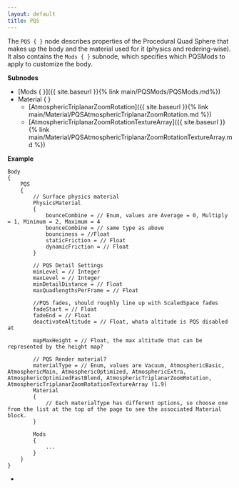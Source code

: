 ```yaml
---
layout: default
title: PQS
---
```

The `PQS { }` node describes properties of the Procedural Quad Sphere that makes up the body and the material used for it (physics and redering-wise). It also contains the `Mods { }` subnode, which specifies which PQSMods to apply to customize the body.

**Subnodes**
* [Mods { }]({{ site.baseurl }}{% link main/PQSMods/PQSMods.md%})
* Material { }
  * [AtmosphericTriplanarZoomRotation]({{ site.baseurl }}{% link main/Material/PQSAtmosphericTriplanarZoomRotation.md %})
  * [AtmosphericTriplanarZoomRotationTextureArray]({{ site.baseurl }}{% link main/Material/PQSAtmosphericTriplanarZoomRotationTextureArray.md %})

**Example**
```
Body
{
    PQS
    {
        // Surface physics material
        PhysicsMaterial
        {
            bounceCombine = // Enum, values are Average = 0, Multiply = 1, Minimum = 2, Maximum = 4
            bounceCombine = // same type as above
            bounciness = //Float
            staticFriction = // Float
            dynamicFriction = // Float
        }

        // PQS Detail Settings
        minLevel = // Integer
        maxLevel = // Integer
        minDetailDistance = // Float
        maxQuadlengthsPerFrame = // Float

        //PQS fades, should roughly line up with ScaledSpace fades
        fadeStart = // Float
        fadeEnd = // Float
        deactivateAltitude = // Float, whata altitude is PQS disabled at

        mapMaxHeight = // Float, the max altitude that can be represented by the height map?

        // PQS Render material?
        materialType = // Enum, values are Vacuum, AtmosphericBasic, AtmosphericMain, AtmosphericOptimized, AtmosphericExtra, AtmosphericOptimizedFastBlend, AtmosphericTriplanarZoomRotation, AtmosphericTriplanarZoomRotationTextureArray (1.9)
        Material
        {
            // Each materialType has different options, so choose one from the list at the top of the page to see the associated Material block.
        }

        Mods
        {
            ...
        }
    }
}
```


* 

